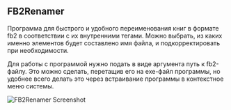 ## FB2Renamer

Программа для быстрого и удобного переименования книг в формате fb2 в соответствии с их внутренними тегами. Можно выбрать, из каких именно элементов будет составлено имя файла, и подкорректировать при необходимости. 

Для работы с программой нужно подать в виде аргумента путь к fb2-файлу. Это можно сделать, перетащив его на exe-файл программы, но удобнее всего делать это через встраивание программы в контекстное меню системы.

![FB2Renamer Screenshot](https://user-images.githubusercontent.com/36256313/100521979-96a12080-31d1-11eb-8e0e-634105632890.png)
